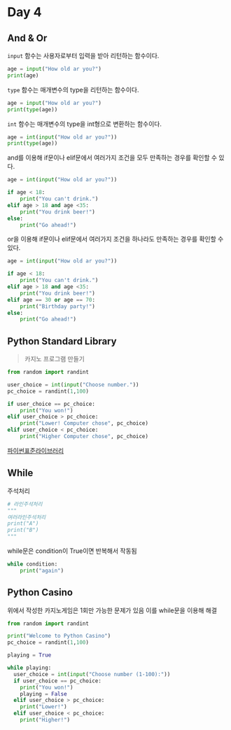 # Day 4



## And & Or

`input` 함수는 사용자로부터 입력을 받아 리턴하는 함수이다.

```python
age = input("How old ar you?")
print(age)
```



`type` 함수는 매개변수의 type을 리턴하는 함수이다.

```python
age = input("How old ar you?")
print(type(age))
```



`int` 함수는 매개변수의 type을 int형으로 변환하는 함수이다.

```python
age = int(input("How old ar you?"))
print(type(age))
```



and를 이용해 if문이나 elif문에서 여러가지 조건을 모두 만족하는 경우를 확인할 수 있다.

```python
age = int(input("How old ar you?"))

if age < 18:
    print("You can't drink.")
elif age > 18 and age <35:
    print("You drink beer!")
else:
    print("Go ahead!")
```



or을 이용해 if문이나 elif문에서 여러가지 조건을 하나라도 만족하는 경우를 확인할 수 있다.

```python
age = int(input("How old ar you?"))

if age < 18:
    print("You can't drink.")
elif age > 18 and age <35:
    print("You drink beer!")
elif age == 30 or age == 70:
    print("Birthday party!")
else:
    print("Go ahead!")
```



## Python Standard Library

> 카지노 프로그램 만들기

```python
from random import randint

user_choice = int(input("Choose number."))
pc_choice = randint(1,100)

if user_choice == pc_choice:
    print("You won!")
elif user_choice > pc_choice:
    print("Lower! Computer chose", pc_choice)
elif user_choice < pc_choice:
    print("Higher Computer chose", pc_choice)
```

[파이썬표준라이브러리](https://docs.python.org/3/library/index.html)



## While

주석처리

```python
# 라인주석처리
"""
여러라인주석처리
print("A")
print("B")
"""
```



while문은 condition이 True이면 반복해서 작동됨

```python
while condition:
    print("again")
```



## Python Casino

위에서 작성한 카지노게임은 1회만 가능한 문제가 있음 이를 while문을 이용해 해결

```python
from random import randint

print("Welcome to Python Casino")
pc_choice = randint(1,100)

playing = True

while playing:
  user_choice = int(input("Choose number (1-100):"))
  if user_choice == pc_choice:
    print("You won!")
    playing = False
  elif user_choice > pc_choice:
    print("Lower!")
  elif user_choice < pc_choice:
    print("Higher!")
```

